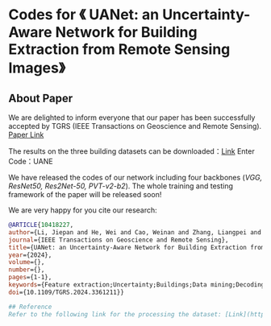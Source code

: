 # Codes for 《 UANet: an Uncertainty-Aware Network for Building Extraction from Remote Sensing Images》

## About Paper
We are delighted to inform everyone that our paper has been successfully accepted by TGRS (IEEE Transactions on Geoscience and Remote Sensing). 
[Paper Link](https://ieeexplore.ieee.org/document/10418227)

The results on the three building datasets can be downloaded：[Link](https://pan.baidu.com/s/1MkoWfIyz7DADg37nUuMTgw?pwd=UANE) Enter Code：UANE

We have released the codes of our network including four backbones (*VGG, ResNet50, Res2Net-50, PVT-v2-b2*). The whole training and testing framework of the paper will be released soon!

We are very happy for you cite our research:

```bibtex
@ARTICLE{10418227,
author={Li, Jiepan and He, Wei and Cao, Weinan and Zhang, Liangpei and Zhang, Hongyan},
journal={IEEE Transactions on Geoscience and Remote Sensing}, 
title={UANet: an Uncertainty-Aware Network for Building Extraction from Remote Sensing Images}, 
year={2024},
volume={},
number={},
pages={1-1},
keywords={Feature extraction;Uncertainty;Buildings;Data mining;Decoding;Remote sensing;Deep learning;Building extraction;remote sensing;uncertainty-aware},
doi={10.1109/TGRS.2024.3361211}}

## Reference
Refer to the following link for the processing the dataset: [Link](https://github.com/WangLibo1995/BuildFormer)

